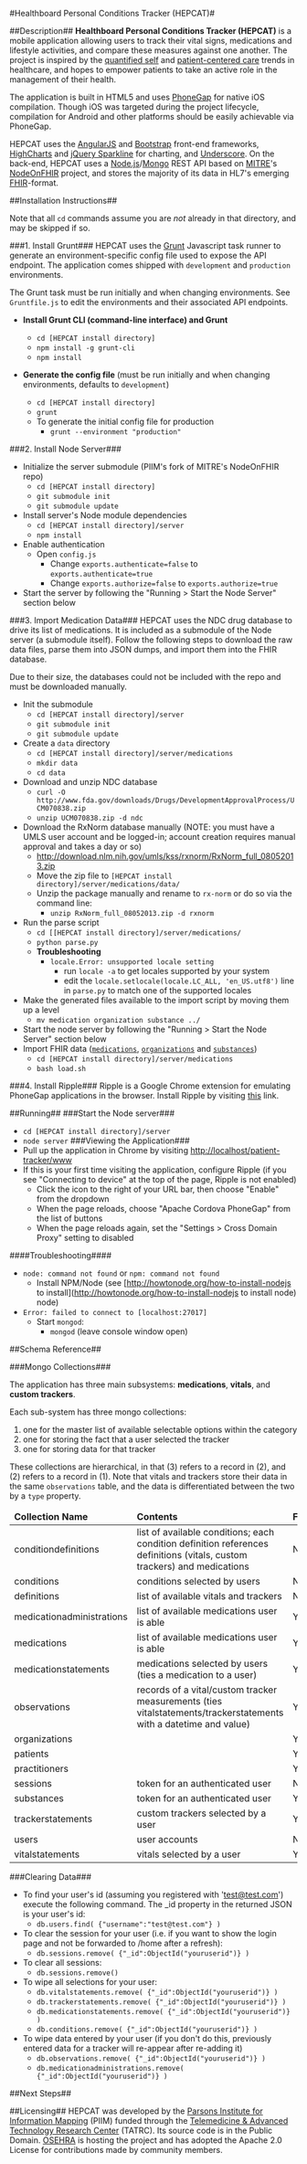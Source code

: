 #Healthboard Personal Conditions Tracker (HEPCAT)#

##Description##
**Healthboard Personal Conditions Tracker (HEPCAT)** is a mobile application allowing users to track their vital signs, medications and lifestyle activities, and compare these measures against one another. The project is inspired by the [quantified self](http://quantifiedself.com/) and [patient-centered care](http://en.wikipedia.org/wiki/Patient-centered_care) trends in healthcare, and hopes to empower patients to take an active role in the management of their health. 

The application is built in HTML5 and uses [PhoneGap](http://phonegap.com) for native iOS compilation. Though iOS was targeted during the project lifecycle, compilation for Android and other platforms should be easily achievable via PhoneGap.

HEPCAT uses the [AngularJS](http://angularjs.org) and [Bootstrap](http://getbootstrap.com) front-end frameworks, [HighCharts](http://highcharts.com) and [jQuery Sparkline](http://omnipotent.net/jquery.sparkline) for charting, and [Underscore](underscorejs.org). On the back-end, HEPCAT uses a [Node.js](https://nodejs.org)/[Mongo](http://www.mongodb.org/) REST API based on [MITRE](http://mitre.org)'s [NodeOnFHIR](https://github.com/medcafe/NodeOnFHIR) project, and stores the majority of its data in HL7's emerging [FHIR](www.hl7.org/implement/standards/fhir/)-format.

##Installation Instructions##

Note that all `cd` commands assume you are *not* already in that directory, and may be skipped if so.

###1. Install Grunt###
HEPCAT uses the [Grunt](http://gruntjs.com/) Javascript task runner to generate an environment-specific config file used to expose the API endpoint. The application comes shipped with `development` and `production` environments. 

The Grunt task must be run initially and when changing environments. See `Gruntfile.js` to edit the environments and their associated API endpoints. 

- **Install Grunt CLI (command-line interface) and Grunt**
  - `cd [HEPCAT install directory]`
  - `npm install -g grunt-cli`
  - `npm install`

- **Generate the config file** (must be run initially and when changing environments, defaults to `development`)
  - `cd [HEPCAT install directory]`
  - `grunt`
  - To generate the initial config file for production
     - `grunt --environment "production"`

###2. Install Node Server###
- Initialize the server submodule (PIIM's fork of MITRE's NodeOnFHIR repo)
  - `cd [HEPCAT install directory]`
  - `git submodule init`
  - `git submodule update`
- Install server's Node module dependencies
  - `cd [HEPCAT install directory]/server`
  - `npm install`
- Enable authentication
  - Open `config.js`
    - Change `exports.authenticate=false` to `exports.authenticate=true`
    - Change `exports.authorize=false` to `exports.authorize=true`
- Start the server by following the "Running > Start the Node Server" section below

###3. Import Medication Data###
HEPCAT uses the NDC drug database to drive its list of medications. It is included as a submodule of the Node server (a submodule itself). Follow the following steps to download the raw data files, parse them into JSON dumps, and import them into the FHIR database.

Due to their size, the databases could not be included with the repo and must be downloaded manually.

- Init the submodule
  - `cd [HEPCAT install directory]/server`
  - `git submodule init`
  - `git submodule update`
- Create a `data` directory
  - `cd [HEPCAT install directory]/server/medications`
  - `mkdir data`
  - `cd data`
- Download and unzip NDC database
  - `curl -O http://www.fda.gov/downloads/Drugs/DevelopmentApprovalProcess/UCM070838.zip`
  - `unzip UCM070838.zip -d ndc`
- Download the RxNorm database manually (NOTE: you must have a UMLS user account and be logged-in; account creation requires manual approval and takes a day or so)
  - http://download.nlm.nih.gov/umls/kss/rxnorm/RxNorm_full_08052013.zip
  - Move the zip file to `[HEPCAT install directory]/server/medications/data/`
  - Unzip the package manually and rename to `rx-norm` or do so via the command line:
     - `unzip RxNorm_full_08052013.zip -d rxnorm`
- Run the parse script
  - `cd [[HEPCAT install directory]/server/medications/`
  - `python parse.py`
  - **Troubleshooting**
  	- `locale.Error: unsupported locale setting`
      - run `locale -a` to get locales supported by your system
      - edit the `locale.setlocale(locale.LC_ALL, 'en_US.utf8')` line in `parse.py` to match one of the supported locales
- Make the generated files available to the import script by moving them up a level
  - `mv medication organization substance ../`
- Start the node server by following the "Running > Start the Node Server" section below
- Import FHIR data ([`medications`](http://www.hl7.org/implement/standards/fhir/medication.html), [`organizations`](http://www.hl7.org/implement/standards/fhir/organization.html) and [`substances`](http://www.hl7.org/implement/standards/fhir/substance.html))
  - `cd [HEPCAT install directory]/server/medications`
  - `bash load.sh`
  
###4. Install Ripple###
Ripple is a Google Chrome extension for emulating PhoneGap applications in the browser. Install Ripple by visiting [this](https://chrome.google.com/webstore/detail/ripple-emulator-beta/geelfhphabnejjhdalkjhgipohgpdnoc?hl=en) link.

##Running##
###Start the Node server###
- `cd [HEPCAT install directory]/server`
- `node server`
###Viewing the Application###
- Pull up the application in Chrome by visiting [http://localhost/patient-tracker/www](http://localhost/patient-tracker/www)
- If this is your first time visiting the application, configure Ripple (if you see "Connecting to device" at the top of the page, Ripple is not enabled)
  - Click the icon to the right of your URL bar, then choose "Enable" from the dropdown
  - When the page reloads, choose "Apache Cordova PhoneGap" from the list of buttons
  - When the page reloads again, set the "Settings > Cross Domain Proxy" setting to disabled
  
####Troubleshooting####
- `node: command not found` or `npm: command not found`
   - Install NPM/Node (see [http://howtonode.org/how-to-install-nodejs to install](http://howtonode.org/how-to-install-nodejs to install node) node)
- `Error: failed to connect to [localhost:27017]`
  - Start `mongod`:
     - `mongod` (leave console window open)

##Schema Reference##

###Mongo Collections###

The application has three main subsystems: **medications**, **vitals**, and **custom trackers**. 

Each sub-system has three mongo collections: 

1. one for the master list of available selectable options within the category
2. one for storing the fact that a user selected the tracker
3. one for storing data for that tracker

These collections are hierarchical, in that (3) refers to a record in (2), and (2) refers to a record in (1). Note that vitals and trackers store their data in the same `observations` table, and the data is differentiated between the two by a `type` property.

<table>
	<thead>
		<td><strong>Collection Name</strong></td>
		<td><strong>Contents</strong></td>
		<td><strong>FHIR?</strong></td>
	</thead
    <tr>
        <td>conditiondefinitions</td>
        <td>list of available conditions; each condition definition references definitions (vitals, custom trackers) and medications</td>
        <td>No</td>
    </tr>
    <tr>
        <td>conditions</td>
        <td>conditions selected by users</td>
        <td>No</td>
    </tr>
    <tr>
        <td>definitions</td>
        <td>list of available vitals and trackers</td>
        <td>No</td>
    </tr>
	<tr>
        <td>medicationadministrations</td>
        <td>list of available medications user is able</td>
        <td>Yes</td>
    </tr>				
	<tr>
        <td>medications</td>
        <td>list of available medications user is able</td>
         <td>Yes</td>
    </tr>
    <tr>
        <td>medicationstatements</td>
        <td>medications selected by users (ties a medication to a user)</td>
         <td>Yes</td>
    </tr>
	<tr>
        <td>observations</td>
        <td>records of a vital/custom tracker measurements (ties vitalstatements/trackerstatements with a datetime and value)</td>
        <td>Yes</td>
    </tr>
	<tr>
        <td>organizations</td>
        <td></td>
        <td>Yes</td>
    </tr>
	<tr>
        <td>patients</td>
        <td></td>
        <td>Yes</td>
    </tr>
	<tr>
        <td>practitioners</td>
        <td></td>
        <td>Yes</td>
    </tr>
    <tr>
        <td>sessions</td>
        <td>token for an authenticated user</td>
        <td>No</td>
    </tr>
	<tr>
        <td>substances</td>
        <td>token for an authenticated user</td>
        <td>Yes</td>
    </tr>
    <tr>
        <td>trackerstatements</td>
        <td>custom trackers selected by a user</td>
        <td>Yes</td>
    </tr>
    <tr>
        <td>users</td>
        <td>user accounts</td>
        <td>No</td>
    </tr>
    <tr>
        <td>vitalstatements</td>
        <td>vitals selected by a user</td>
        <td>Yes</td>
    </tr>
</table>

###Clearing Data###

- To find your user's id (assuming you registered with 'test@test.com') execute the following command. The _id property in the returned JSON is your user's id:
  - `db.users.find( {"username":"test@test.com"} )`
- To clear the session for your user (i.e. if you want to show the login page and not be forwarded to /home after a refresh):
  - `db.sessions.remove( {"_id":ObjectId("youruserid")} )`
- To clear all sessions:
  - `db.sessions.remove()`
- To wipe all selections for your user:
  - `db.vitalstatements.remove( {"_id":ObjectId("youruserid")} )`
  - `db.trackerstatements.remove( {"_id":ObjectId("youruserid")} )`
  - `db.medicationstatements.remove( {"_id":ObjectId("youruserid")} )`
  - `db.conditions.remove( {"_id":ObjectId("youruserid")} )`
- To wipe data entered by your user (if you don't do this, previously entered data for a tracker will re-appear after re-adding it)
  - `db.observations.remove( {"_id":ObjectId("youruserid")} )`
  - `db.medicationadministrations.remove( {"_id":ObjectId("youruserid")} )`

##Next Steps##

##Licensing##
HEPCAT was developed by the [Parsons Institute for Information Mapping](http://piim.newschool.edu/) (PIIM) funded through the [Telemedicine & Advanced Technology Research Center](http://www.tatrc.org/) (TATRC). Its source code is in the Public Domain. [OSEHRA](http://osehra.org) is hosting the project and has adopted the Apache 2.0 License for contributions made by community members.